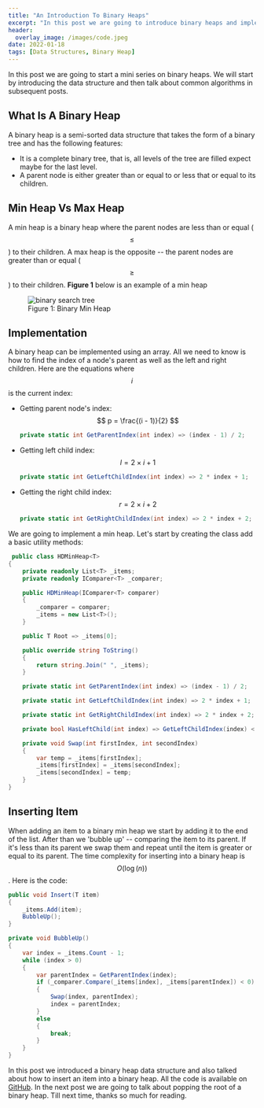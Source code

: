 ```yaml
---
title: "An Introduction To Binary Heaps"
excerpt: "In this post we are going to introduce binary heaps and implement a basic min binary heap"
header:
  overlay_image: /images/code.jpeg
date: 2022-01-18
tags: [Data Structures, Binary Heap]
---
```


In this post we are going to start a mini series on binary heaps. We will start by introducing the data structure and then talk about common algorithms in subsequent posts.

## What Is A Binary Heap

A binary heap is a semi-sorted data structure that takes the form of a binary tree and has the following features:

- It is a complete binary tree, that is, all levels of the tree are filled expect maybe for the last level.
- A parent node is either greater than or equal to or less that or equal to its children.

## Min Heap Vs Max Heap

A min heap is a binary heap where the parent nodes are less than or equal ($$ \leq $$) to their children. A max heap is the opposite -- the parent nodes are greater than or equal ($$ \geq $$) to their children. **Figure 1** below is an example of a min heap

<figure>
<img src="{{ site.baseurl }}/images/min-heap.png" alt="binary search tree">
<figcaption>Figure 1: Binary Min Heap</figcaption>
</figure>

## Implementation

A binary heap can be implemented using an array. All we need to know is how to find the index of a node's parent as well as the left and right children. Here are the equations where $$ i $$ is the current index:

- Getting parent node's index: $$ p = \frac{(i - 1)}{2} $$

  ```csharp
  private static int GetParentIndex(int index) => (index - 1) / 2;
  ```

- Getting left child index: $$ l = 2 \times i + 1 $$

  ```csharp
  private static int GetLeftChildIndex(int index) => 2 * index + 1;
  ```

- Getting the right child index: $$ r = 2 \times i + 2 $$

  ```csharp
  private static int GetRightChildIndex(int index) => 2 * index + 2;
  ```

We are going to implement a min heap. Let's start by creating the class add a basic utility methods:

```csharp
 public class HDMinHeap<T>
{
    private readonly List<T> _items;
    private readonly IComparer<T> _comparer;

    public HDMinHeap(IComparer<T> comparer)
    {
        _comparer = comparer;
        _items = new List<T>();
    }

    public T Root => _items[0];

    public override string ToString()
    {
        return string.Join(" ", _items);
    }

    private static int GetParentIndex(int index) => (index - 1) / 2;

    private static int GetLeftChildIndex(int index) => 2 * index + 1;

    private static int GetRightChildIndex(int index) => 2 * index + 2;

    private bool HasLeftChild(int index) => GetLeftChildIndex(index) < _items.Count;

    private void Swap(int firstIndex, int secondIndex)
    {
        var temp = _items[firstIndex];
        _items[firstIndex] = _items[secondIndex];
        _items[secondIndex] = temp;
    }
}
```

## Inserting Item

When adding an item to a binary min heap we start by adding it to the end of the list. After than we 'bubble up' -- comparing the item to its parent. If it's less than its parent we swap them and repeat until the item is greater or equal to its parent. The time complexity for inserting into a binary heap is $$ O(\log(n)) $$. Here is the code:

```csharp
public void Insert(T item)
{
    _items.Add(item);
    BubbleUp();
}

private void BubbleUp()
{
    var index = _items.Count - 1;
    while (index > 0)
    {
        var parentIndex = GetParentIndex(index);
        if (_comparer.Compare(_items[index], _items[parentIndex]) < 0)
        {
            Swap(index, parentIndex);
            index = parentIndex;
        }
        else
        {
            break;
        }
    }
}
```

In this post we introduced a binary heap data structure and also talked about how to insert an item into a binary heap. All the code is available on [GitHub](https://github.com/vince-nyanga/data-structures). In the next post we are going to talk about popping the root of a binary heap. Till next time, thanks so much for reading.
